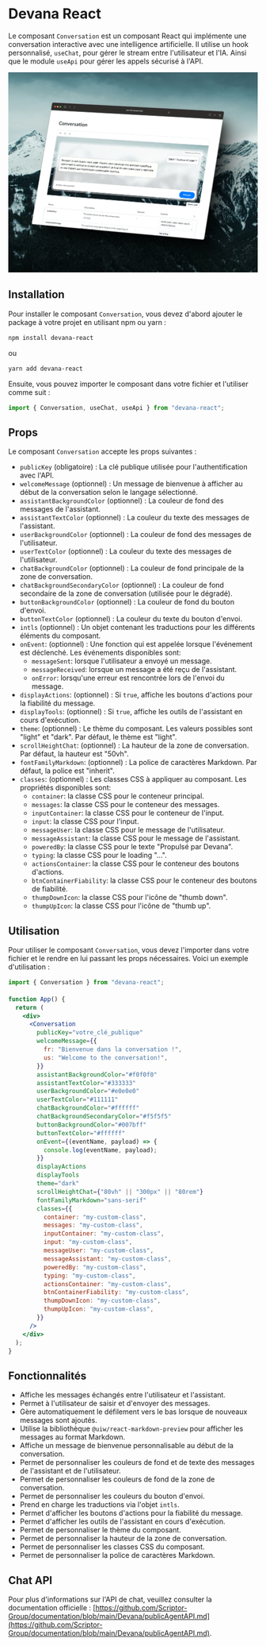 # Devana React

Le composant `Conversation` est un composant React qui implémente une conversation interactive avec une intelligence artificielle. Il utilise un hook personnalisé, `useChat`, pour gérer le stream entre l'utilisateur et l'IA. Ainsi que le module `useApi` pour gérer les appels sécurisé à l'API.

<img width="843" alt="Présentation" src="https://github.com/Scriptor-Group/devana-react/raw/main/assets/presentation.png">

## Installation

Pour installer le composant `Conversation`, vous devez d'abord ajouter le package à votre projet en utilisant npm ou yarn :

```bash
npm install devana-react
```

ou

```bash
yarn add devana-react
```

Ensuite, vous pouvez importer le composant dans votre fichier et l'utiliser comme suit :

```jsx
import { Conversation, useChat, useApi } from "devana-react";
```

## Props

Le composant `Conversation` accepte les props suivantes :

- `publicKey` (obligatoire) : La clé publique utilisée pour l'authentification avec l'API.
- `welcomeMessage` (optionnel) : Un message de bienvenue à afficher au début de la conversation selon le langage sélectionné.
- `assistantBackgroundColor` (optionnel) : La couleur de fond des messages de l'assistant.
- `assistantTextColor` (optionnel) : La couleur du texte des messages de l'assistant.
- `userBackgroundColor` (optionnel) : La couleur de fond des messages de l'utilisateur.
- `userTextColor` (optionnel) : La couleur du texte des messages de l'utilisateur.
- `chatBackgroundColor` (optionnel) : La couleur de fond principale de la zone de conversation.
- `chatBackgroundSecondaryColor` (optionnel) : La couleur de fond secondaire de la zone de conversation (utilisée pour le dégradé).
- `buttonBackgroundColor` (optionnel) : La couleur de fond du bouton d'envoi.
- `buttonTextColor` (optionnel) : La couleur du texte du bouton d'envoi.
- `intls` (optionnel) : Un objet contenant les traductions pour les différents éléments du composant.
- `onEvent`: (optionnel) : Une fonction qui est appelée lorsque l'événement est déclenché. Les événements disponibles sont:
  - `messageSent`: lorsque l'utilisateur a envoyé un message.
  - `messageReceived`: lorsque un message a été reçu de l'assistant.
  - `onError`: lorsqu'une erreur est rencontrée lors de l'envoi du message.
- `displayActions`: (optionnel) : Si `true`, affiche les boutons d'actions pour la fiabilité du message.
- `displayTools`: (optionnel) : Si `true`, affiche les outils de l'assistant en cours d'exécution.
- `theme`: (optionnel) : Le thème du composant. Les valeurs possibles sont "light" et "dark". Par défaut, le thème est "light".
- `scrollHeightChat`: (optionnel) : La hauteur de la zone de conversation. Par défaut, la hauteur est "50vh".
- `fontFamilyMarkdown`: (optionnel) : La police de caractères Markdown. Par défaut, la police est "inherit".
- `classes`: (optionnel) : Les classes CSS à appliquer au composant. Les propriétés disponibles sont:
  - `container`: la classe CSS pour le conteneur principal.
  - `messages`: la classe CSS pour le conteneur des messages.
  - `inputContainer`: la classe CSS pour le conteneur de l'input.
  - `input`: la classe CSS pour l'input.
  - `messageUser`: la classe CSS pour le message de l'utilisateur.
  - `messageAssistant`: la classe CSS pour le message de l'assistant.
  - `poweredBy`: la classe CSS pour le texte "Propulsé par Devana".
  - `typing`: la classe CSS pour le loading "...".
  - `actionsContainer`: la classe CSS pour le conteneur des boutons d'actions.
  - `btnContainerFiability`: la classe CSS pour le conteneur des boutons de fiabilité.
  - `thumpDownIcon`: la classe CSS pour l'icône de "thumb down".
  - `thumpUpIcon`: la classe CSS pour l'icône de "thumb up".

## Utilisation

Pour utiliser le composant `Conversation`, vous devez l'importer dans votre fichier et le rendre en lui passant les props nécessaires. Voici un exemple d'utilisation :

```jsx
import { Conversation } from "devana-react";

function App() {
  return (
    <div>
      <Conversation
        publicKey="votre_clé_publique"
        welcomeMessage={{
          fr: "Bienvenue dans la conversation !",
          us: "Welcome to the conversation!",
        }}
        assistantBackgroundColor="#f0f0f0"
        assistantTextColor="#333333"
        userBackgroundColor="#e0e0e0"
        userTextColor="#111111"
        chatBackgroundColor="#ffffff"
        chatBackgroundSecondaryColor="#f5f5f5"
        buttonBackgroundColor="#007bff"
        buttonTextColor="#ffffff"
        onEvent={(eventName, payload) => {
          console.log(eventName, payload);
        }}
        displayActions
        displayTools
        theme="dark"
        scrollHeightChat={"80vh" || "300px" || "80rem"}
        fontFamilyMarkdown="sans-serif"
        classes={{
          container: "my-custom-class",
          messages: "my-custom-class",
          inputContainer: "my-custom-class",
          input: "my-custom-class",
          messageUser: "my-custom-class",
          messageAssistant: "my-custom-class",
          poweredBy: "my-custom-class",
          typing: "my-custom-class",
          actionsContainer: "my-custom-class",
          btnContainerFiability: "my-custom-class",
          thumpDownIcon: "my-custom-class",
          thumpUpIcon: "my-custom-class",
        }}
      />
    </div>
  );
}
```

## Fonctionnalités

- Affiche les messages échangés entre l'utilisateur et l'assistant.
- Permet à l'utilisateur de saisir et d'envoyer des messages.
- Gère automatiquement le défilement vers le bas lorsque de nouveaux messages sont ajoutés.
- Utilise la bibliothèque `@uiw/react-markdown-preview` pour afficher les messages au format Markdown.
- Affiche un message de bienvenue personnalisable au début de la conversation.
- Permet de personnaliser les couleurs de fond et de texte des messages de l'assistant et de l'utilisateur.
- Permet de personnaliser les couleurs de fond de la zone de conversation.
- Permet de personnaliser les couleurs du bouton d'envoi.
- Prend en charge les traductions via l'objet `intls`.
- Permet d'afficher les boutons d'actions pour la fiabilité du message.
- Permet d'afficher les outils de l'assistant en cours d'exécution.
- Permet de personnaliser le thème du composant.
- Permet de personnaliser la hauteur de la zone de conversation.
- Permet de personnaliser les classes CSS du composant.
- Permet de personnaliser la police de caractères Markdown.

## Chat API

Pour plus d'informations sur l'API de chat, veuillez consulter la documentation officielle : [https://github.com/Scriptor-Group/documentation/blob/main/Devana/publicAgentAPI.md](https://github.com/Scriptor-Group/documentation/blob/main/Devana/publicAgentAPI.md).
